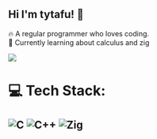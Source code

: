 ## Hi I'm tytafu! 👋
🔥 A regular programmer who loves coding.<br/>
🌸 Currently learning about calculus and zig

![](https://github-readme-stats.vercel.app/api?username=tytafu&theme=gruvbox&hide_border=false&include_all_commits=true&count_private=true)<br/>
<!-- ![](https://github-readme-streak-stats.herokuapp.com/?user=tytafu&theme=gruvbox&hide_border=false)<br/> -->
<!-- ![](https://github-readme-stats.vercel.app/api/top-langs/?username=tytafu&theme=gruvbox&hide_border=false&include_all_commits=true&count_private=true&layout=compact) -->
# 💻 Tech Stack:
![C](https://img.shields.io/badge/c-%2300599C.svg?style=for-the-badge&logo=c&logoColor=white) ![C++](https://img.shields.io/badge/c++-%2300599C.svg?style=for-the-badge&logo=c%2B%2B&logoColor=white) ![Zig](https://img.shields.io/badge/Zig-%23F7A41D.svg?style=for-the-badge&logo=zig&logoColor=white)
---
<!-- [![](https://visitcount.itsvg.in/api?id=tytafu&icon=0&color=0)](https://visitcount.itsvg.in) -->

<!-- Proudly created with GPRM ( https://gprm.itsvg.in ) -->
